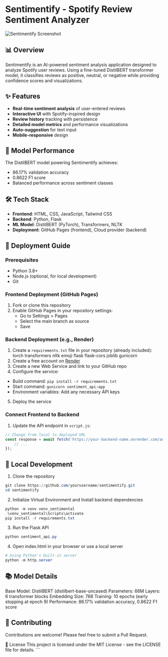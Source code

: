 # Sentimentify - Spotify Review Sentiment Analyzer

![Sentimentify Screenshot](https://your-screenshot-url.com)

## 📊 Overview

Sentimentify is an AI-powered sentiment analysis application designed to analyze Spotify user reviews. Using a fine-tuned DistilBERT transformer model, it classifies reviews as positive, neutral, or negative while providing confidence scores and visualizations.

## ✨ Features

- **Real-time sentiment analysis** of user-entered reviews
- **Interactive UI** with Spotify-inspired design
- **Review history** tracking with persistence
- **Detailed model metrics** and performance visualizations
- **Auto-suggestion** for text input
- **Mobile-responsive** design

## 🧠 Model Performance

The DistilBERT model powering Sentimentify achieves:
- 86.17% validation accuracy
- 0.8622 F1 score
- Balanced performance across sentiment classes

## 🛠️ Tech Stack

- **Frontend**: HTML, CSS, JavaScript, Tailwind CSS
- **Backend**: Python, Flask
- **ML Model**: DistilBERT (PyTorch), Transformers, NLTK
- **Deployment**: GitHub Pages (frontend), Cloud provider (backend)

## 🚀 Deployment Guide

### Prerequisites
- Python 3.8+
- Node.js (optional, for local development)
- Git

### Frontend Deployment (GitHub Pages)
1. Fork or clone this repository
2. Enable GitHub Pages in your repository settings:
   - Go to Settings > Pages
   - Select the main branch as source
   - Save

### Backend Deployment (e.g., Render)
1. Create a `requirements.txt` file in your repository (already included): torch transformers nltk emoji flask flask-cors joblib gunicorn
2. Create a free account on [Render](https://render.com/)
3. Create a new Web Service and link to your GitHub repo
4. Configure the service:
- Build command: `pip install -r requirements.txt`
- Start command: `gunicorn sentiment_api:app`
- Environment variables: Add any necessary API keys
5. Deploy the service

### Connect Frontend to Backend
1. Update the API endpoint in `script.js`:
```javascript
// Change from local to deployed URL
const response = await fetch('https://your-backend-name.onrender.com/analyze', {
    // ...
});
```

## 🧪 Local Development
1. Clone the repository
```powershell
git clone https://github.com/yourusername/sentimentify.git
cd sentimentify
```

2. Initialize Virtual Environment and Install backend dependencies
```powershell
python -m venv venv_sentimental
.\venv_sentimental\Scripts\activate
pip install -r requirements.txt
```

3. Run the Flask API
```powershell
python sentiment_api.py
```

4. Open index.html in your browser or use a local server
```powershell
# Using Python's built-in server
python -m http.server
```

## 📚 Model Details
Base Model: DistilBERT (distilbert-base-uncased)
Parameters: 66M
Layers: 6 transformer blocks
Embedding Size: 768
Training: 10 epochs (early stopping at epoch 9)
Performance: 86.17% validation accuracy, 0.8622 F1 score

## 🤝 Contributing
Contributions are welcome! Please feel free to submit a Pull Request.

📄 License
This project is licensed under the MIT License - see the LICENSE file for details. ```
